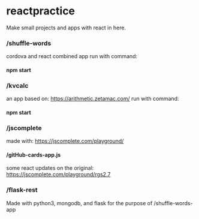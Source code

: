 # reactpractice
Make small projects and apps with react in here.


### /shuffle-words
cordova and react combined app
run with command:
#### npm start


### /kvcalc
an app based on: https://arithmetic.zetamac.com/
run with command:
#### npm start


### /jscomplete
made with: https://jscomplete.com/playground/
#### /gitHub-cards-app.js
some react updates on the original: https://jscomplete.com/playground/rgs2.7


### /flask-rest
Made with python3, mongodb, and flask for the purpose of /shuffle-words-app